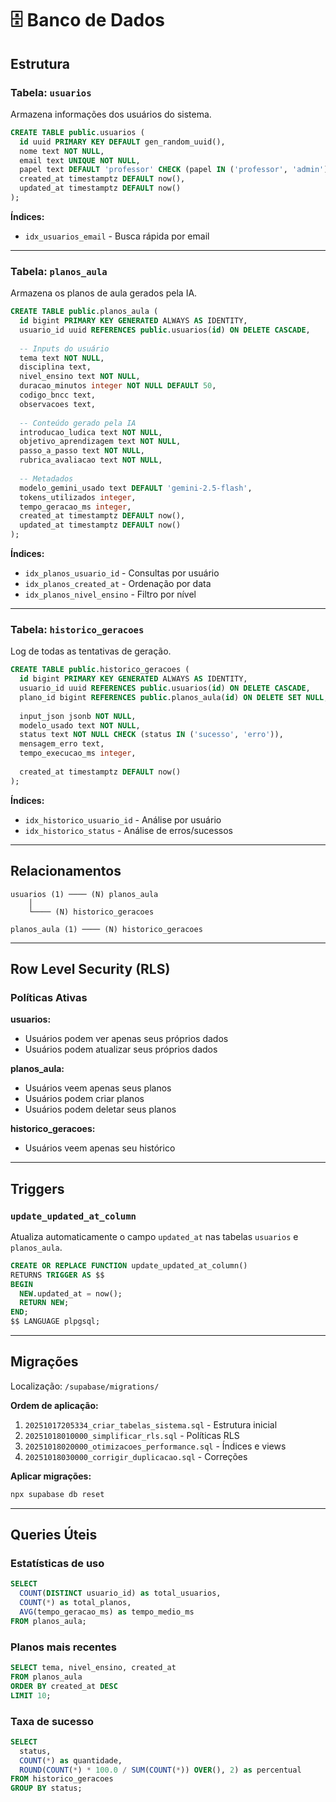 # 🗄️ Banco de Dados

## Estrutura

### Tabela: `usuarios`

Armazena informações dos usuários do sistema.

```sql
CREATE TABLE public.usuarios (
  id uuid PRIMARY KEY DEFAULT gen_random_uuid(),
  nome text NOT NULL,
  email text UNIQUE NOT NULL,
  papel text DEFAULT 'professor' CHECK (papel IN ('professor', 'admin')),
  created_at timestamptz DEFAULT now(),
  updated_at timestamptz DEFAULT now()
);
```

**Índices:**
- `idx_usuarios_email` - Busca rápida por email

---

### Tabela: `planos_aula`

Armazena os planos de aula gerados pela IA.

```sql
CREATE TABLE public.planos_aula (
  id bigint PRIMARY KEY GENERATED ALWAYS AS IDENTITY,
  usuario_id uuid REFERENCES public.usuarios(id) ON DELETE CASCADE,
  
  -- Inputs do usuário
  tema text NOT NULL,
  disciplina text,
  nivel_ensino text NOT NULL,
  duracao_minutos integer NOT NULL DEFAULT 50,
  codigo_bncc text,
  observacoes text,
  
  -- Conteúdo gerado pela IA
  introducao_ludica text NOT NULL,
  objetivo_aprendizagem text NOT NULL,
  passo_a_passo text NOT NULL,
  rubrica_avaliacao text NOT NULL,
  
  -- Metadados
  modelo_gemini_usado text DEFAULT 'gemini-2.5-flash',
  tokens_utilizados integer,
  tempo_geracao_ms integer,
  created_at timestamptz DEFAULT now(),
  updated_at timestamptz DEFAULT now()
);
```

**Índices:**
- `idx_planos_usuario_id` - Consultas por usuário
- `idx_planos_created_at` - Ordenação por data
- `idx_planos_nivel_ensino` - Filtro por nível

---

### Tabela: `historico_geracoes`

Log de todas as tentativas de geração.

```sql
CREATE TABLE public.historico_geracoes (
  id bigint PRIMARY KEY GENERATED ALWAYS AS IDENTITY,
  usuario_id uuid REFERENCES public.usuarios(id) ON DELETE CASCADE,
  plano_id bigint REFERENCES public.planos_aula(id) ON DELETE SET NULL,
  
  input_json jsonb NOT NULL,
  modelo_usado text NOT NULL,
  status text NOT NULL CHECK (status IN ('sucesso', 'erro')),
  mensagem_erro text,
  tempo_execucao_ms integer,
  
  created_at timestamptz DEFAULT now()
);
```

**Índices:**
- `idx_historico_usuario_id` - Análise por usuário
- `idx_historico_status` - Análise de erros/sucessos

---

## Relacionamentos

```
usuarios (1) ──── (N) planos_aula
    │
    └──── (N) historico_geracoes

planos_aula (1) ──── (N) historico_geracoes
```

---

## Row Level Security (RLS)

### Políticas Ativas

**usuarios:**
- Usuários podem ver apenas seus próprios dados
- Usuários podem atualizar seus próprios dados

**planos_aula:**
- Usuários veem apenas seus planos
- Usuários podem criar planos
- Usuários podem deletar seus planos

**historico_geracoes:**
- Usuários veem apenas seu histórico

---

## Triggers

### `update_updated_at_column`

Atualiza automaticamente o campo `updated_at` nas tabelas `usuarios` e `planos_aula`.

```sql
CREATE OR REPLACE FUNCTION update_updated_at_column()
RETURNS TRIGGER AS $$
BEGIN
  NEW.updated_at = now();
  RETURN NEW;
END;
$$ LANGUAGE plpgsql;
```

---

## Migrações

Localização: `/supabase/migrations/`

**Ordem de aplicação:**
1. `20251017205334_criar_tabelas_sistema.sql` - Estrutura inicial
2. `20251018010000_simplificar_rls.sql` - Políticas RLS
3. `20251018020000_otimizacoes_performance.sql` - Índices e views
4. `20251018030000_corrigir_duplicacao.sql` - Correções

**Aplicar migrações:**
```bash
npx supabase db reset
```

---

## Queries Úteis

### Estatísticas de uso
```sql
SELECT 
  COUNT(DISTINCT usuario_id) as total_usuarios,
  COUNT(*) as total_planos,
  AVG(tempo_geracao_ms) as tempo_medio_ms
FROM planos_aula;
```

### Planos mais recentes
```sql
SELECT tema, nivel_ensino, created_at
FROM planos_aula
ORDER BY created_at DESC
LIMIT 10;
```

### Taxa de sucesso
```sql
SELECT 
  status,
  COUNT(*) as quantidade,
  ROUND(COUNT(*) * 100.0 / SUM(COUNT(*)) OVER(), 2) as percentual
FROM historico_geracoes
GROUP BY status;
```
